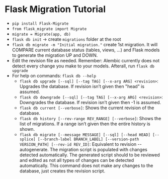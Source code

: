 # Flask Migration Tutorial
* `pip install Flask-Migrate`
* `from flask_migrate import Migrate`
* `migrate = Migrate(app, db)`
* `flask db init` -> create `migrations` folder at the root  
* `flask db migrate -m "Initial migration."` create 1st migration. It will COMPARE current database status (tables, views, ...) and Flask models to generate the migration UP and DOWN.  
* Edit the revision file as needed. Remember: Alembic currently does not detect every change you make to your models. Afterall, run `flask db upgrade`
* For help on commands: `flask db --help`  
    - `flask db upgrade [--sql] [--tag TAG] [--x-arg ARG] <revision>`: Upgrades the database. If revision isn’t given then "head" is assumed.
    - `flask db downgrade [--sql] [--tag TAG] [--x-arg ARG] <revision>`: Downgrades the database. If revision isn’t given then -1 is assumed.  
    - `flask db current [--verbose]`: Shows the current revision of the database.
    - `flask db history [--rev-range REV_RANGE] [--verbose]`: Shows the list of migrations. If a range isn’t given then the entire history is shown.
    - `flask db migrate [--message MESSAGE] [--sql] [--head HEAD] [--splice] [--branch-label BRANCH_LABEL] [--version-path VERSION_PATH] [--rev-id REV_ID]`: Equivalent to revision --autogenerate. The migration script is populated with changes detected automatically. The generated script should to be reviewed and edited as not all types of changes can be detected automatically. This command does not make any changes to the database, just creates the revision script.
